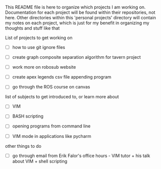 This README file is here to organize which projects I am working on. Documentation for each project will be found within their repositories, not here. Other directories within this 'personal projects' directory will contain my notes on each project, which is just for my benefit in organizing my thoughts and stuff like that

List of projects to get working on
- [ ] how to use git ignore files
- [ ] create graph composite separation algorithm for tavern project
- [ ] work more on robosub website
- [ ] create apex legends csv file appending program
- [ ] go through the ROS course on canvas


list of subjects to get introduced to, or learn more about
- [ ] VIM
- [ ] BASH scripting
- [ ] opening programs from command line
- [ ] VIM mode in applications like pycharm


other things to do
- [ ] go through email from Erik Falor's office hours - VIM tutor + his talk about VIM + shell scripting